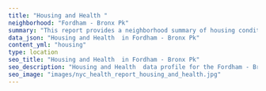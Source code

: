 ```yaml
---
title: "Housing and Health "
neighborhood: "Fordham - Bronx Pk"
summary: "This report provides a neighborhood summary of housing conditions and related health outcomes. It also describes population characteristics that can increase vulnerability to housing hazards."
data_json: "Housing and Health  in Fordham - Bronx Pk"
content_yml: "housing"
type: location
seo_title: "Housing and Health  in Fordham - Bronx Pk"
seo_description: "Housing and Health  data profile for the Fordham - Bronx Pk neighborhood of NYC."
seo_image: "images/nyc_health_report_housing_and_health.jpg"
---
```

